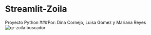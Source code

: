 # Streamlit-Zoila
Proyecto Python
###Por: Dina Cornejo, Luisa Gomez y Mariana Reyes
![qr-zoila buscador](https://github.com/4591526/Streamlit-Zoila/assets/89656628/cbe709c1-6814-4ae4-bbab-c828bce75415)
